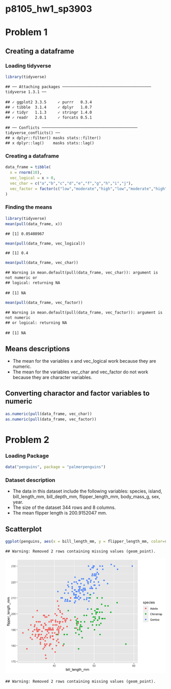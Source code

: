p8105\_hw1\_sp3903
================

# Problem 1

## Creating a dataframe

### Loading tidyverse

``` r
library(tidyverse)
```

    ## ── Attaching packages ─────────────────────────────────────── tidyverse 1.3.1 ──

    ## ✓ ggplot2 3.3.5     ✓ purrr   0.3.4
    ## ✓ tibble  3.1.4     ✓ dplyr   1.0.7
    ## ✓ tidyr   1.1.3     ✓ stringr 1.4.0
    ## ✓ readr   2.0.1     ✓ forcats 0.5.1

    ## ── Conflicts ────────────────────────────────────────── tidyverse_conflicts() ──
    ## x dplyr::filter() masks stats::filter()
    ## x dplyr::lag()    masks stats::lag()

### Creating a dataframe

``` r
data_frame = tibble(
  x = rnorm(10),
  vec_logical = x > 0,
  vec_char = c("a","b","c","d","e","f","g","h","i","j"),
  vec_factor = factor(c("low","moderate","high","low","moderate","high","low","moderate","high","low"))
)
```

### Finding the means

``` r
library(tidyverse)
mean(pull(data_frame, x))
```

    ## [1] 0.05408967

``` r
mean(pull(data_frame, vec_logical))
```

    ## [1] 0.4

``` r
mean(pull(data_frame, vec_char))
```

    ## Warning in mean.default(pull(data_frame, vec_char)): argument is not numeric or
    ## logical: returning NA

    ## [1] NA

``` r
mean(pull(data_frame, vec_factor))
```

    ## Warning in mean.default(pull(data_frame, vec_factor)): argument is not numeric
    ## or logical: returning NA

    ## [1] NA

## Means descriptions

  - The mean for the variables x and vec\_logical work because they are
    numeric.
  - The mean for the variables vec\_char and vec\_factor do not work
    because they are character variables.

## Converting charactor and factor variables to numeric

``` r
as.numeric(pull(data_frame, vec_char))
as.numeric(pull(data_frame, vec_factor))
```

# Problem 2

### Loading Package

``` r
data("penguins", package = "palmerpenguins")
```

### Dataset description

  - The data in this dataset include the following variables: species,
    island, bill\_length\_mm, bill\_depth\_mm, flipper\_length\_mm,
    body\_mass\_g, sex, year.
  - The size of the dataset 344 rows and 8 columns.
  - The mean flipper length is 200.9152047
mm.

## Scatterplot

``` r
ggplot(penguins, aes(x = bill_length_mm, y = flipper_length_mm, color=species)) + geom_point()
```

    ## Warning: Removed 2 rows containing missing values (geom_point).

![](template-copy_files/figure-gfm/unnamed-chunk-6-1.png)<!-- -->

    ## Warning: Removed 2 rows containing missing values (geom_point).
